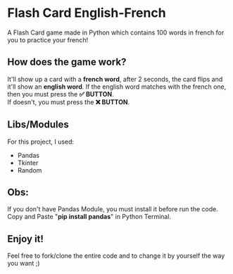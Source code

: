 # Flash Card English-French
A Flash Card game made in Python which contains 100 words in french for you to practice your french! <br>

## How does the game work?
It'll show up a card with a **french word**, after 2 seconds, the card flips and it'll show an **english word**. If the english word matches with the french one, then you must press the **✅ BUTTON**.<br> 
If doesn't, you must press the **❌ BUTTON**.

## Libs/Modules
For this project, I used:
- Pandas
- Tkinter
- Random

## Obs:
If you don't have Pandas Module, you must install it before run the code. Copy and Paste "__pip install pandas__" in Python Terminal.

## Enjoy it!
Feel free to fork/clone the entire code and to change it by yourself the way you want ;)  
